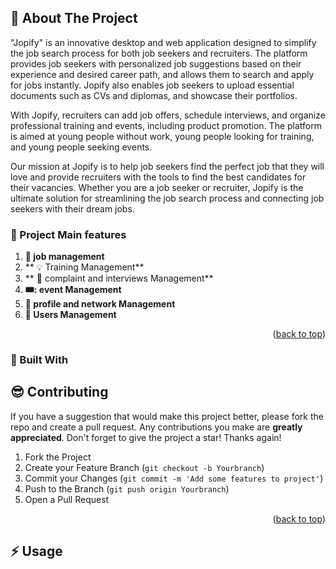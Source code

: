 <!-- ABOUT THE PROJECT -->
## 📃 About The Project
"Jopify" is an innovative desktop and web application designed to simplify the job search process for both job seekers and recruiters. The platform provides job seekers with personalized job suggestions based on their experience and desired career path, and allows them to search and apply for jobs instantly. Jopify also enables job seekers to upload essential documents such as CVs and diplomas, and showcase their portfolios.

With Jopify, recruiters can add job offers, schedule interviews, and organize professional training and events, including product promotion. The platform is aimed at young people without work, young people looking for training, and young people seeking events.

Our mission at Jopify is to help job seekers find the perfect job that they will love and provide recruiters with the tools to find the best candidates for their vacancies. Whether you are a job seeker or recruiter, Jopify is the ultimate solution for streamlining the job search process and connecting job seekers with their dream jobs.
  

 ### 📜 Project Main features
1. **:briefcase: job management** 
2. ** :bulb: Training Management**
3. **	:calendar: complaint and interviews Management** 
4. **:tickets:: event Management**
5. **:blue_book: profile and network Management** 
6. **🙋 Users Management** 
<p align="right">(<a href="#top">back to top</a>)</p>

### 🚀 Built With





<!-- CONTRIBUTING -->
## 😎 Contributing

If you have a suggestion that would make this project better, please fork the repo and create a pull request. Any contributions you make are **greatly appreciated**.
Don't forget to give the project a star! Thanks again!

1. Fork the Project
2. Create your Feature Branch (`git checkout -b Yourbranch`)
3. Commit your Changes (`git commit -m 'Add some features to project'`)
4. Push to the Branch (`git push origin Yourbranch`)
5. Open a Pull Request

<p align="right">(<a href="#top">back to top</a>)</p>


<!-- USAGE EXAMPLES -->
## ⚡ Usage


